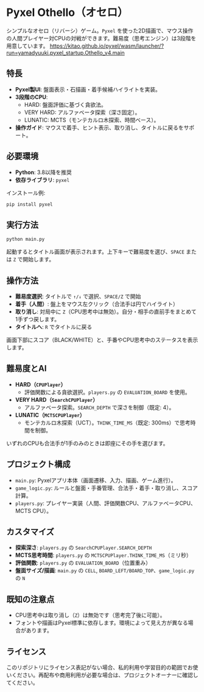 # Pyxel Othello（オセロ）

シンプルなオセロ（リバーシ）ゲーム。`Pyxel` を使った2D描画で、マウス操作の人間プレイヤー対CPUの対戦ができます。難易度（思考エンジン）は3段階を用意しています。
https://kitao.github.io/pyxel/wasm/launcher/?run=yamadyuuki.pyxel_startup.Othello_v4.main

## 特長
- **Pyxel製UI**: 盤面表示・石描画・着手候補ハイライトを実装。
- **3段階のCPU**:
  - HARD: 盤面評価に基づく貪欲法。
  - VERY HARD: アルファベータ探索（深さ固定）。
  - LUNATIC: MCTS（モンテカルロ木探索、時間ベース）。
- **操作ガイド**: マウスで着手、ヒント表示、取り消し、タイトルに戻るをサポート。

## 必要環境
- **Python**: 3.8以降を推奨
- **依存ライブラリ**: `pyxel`

インストール例:
```bash
pip install pyxel
```

## 実行方法
```bash
python main.py
```
起動するとタイトル画面が表示されます。上下キーで難易度を選び、`SPACE` または `Z` で開始します。

## 操作方法
- **難易度選択**: タイトルで `↑/↓` で選択、`SPACE/Z` で開始
- **着手（人間）**: 盤上をマウス左クリック（合法手は円でハイライト）
- **取り消し**: 対局中に `Z`（CPU思考中は無効）。自分・相手の直前手をまとめて1手ずつ戻します。
- **タイトルへ**: `R` でタイトルに戻る

画面下部にスコア（BLACK/WHITE）と、手番やCPU思考中のステータスを表示します。

## 難易度とAI
- **HARD（`CPUPlayer`）**
  - 評価関数による貪欲選択。`players.py` の `EVALUATION_BOARD` を使用。
- **VERY HARD（`SearchCPUPlayer`）**
  - アルファベータ探索。`SEARCH_DEPTH` で深さを制御（既定: 4）。
- **LUNATIC（`MCTSCPUPlayer`）**
  - モンテカルロ木探索（UCT）。`THINK_TIME_MS`（既定: 300ms）で思考時間を制御。

いずれのCPUも合法手が1手のみのときは即座にその手を選びます。

## プロジェクト構成
- `main.py`: Pyxelアプリ本体（画面遷移、入力、描画、ゲーム進行）。
- `game_logic.py`: ルールと盤面・手番管理、合法手・着手・取り消し、スコア計算。
- `players.py`: プレイヤー実装（人間、評価関数CPU、アルファベータCPU、MCTS CPU）。

## カスタマイズ
- **探索深さ**: `players.py` の `SearchCPUPlayer.SEARCH_DEPTH`
- **MCTS思考時間**: `players.py` の `MCTSCPUPlayer.THINK_TIME_MS`（ミリ秒）
- **評価関数**: `players.py` の `EVALUATION_BOARD`（位置重み）
- **盤面サイズ/描画**: `main.py` の `CELL`, `BOARD_LEFT/BOARD_TOP`、`game_logic.py` の `N`

## 既知の注意点
- CPU思考中は取り消し（`Z`）は無効です（思考完了後に可能）。
- フォントや描画はPyxel標準に依存します。環境によって見え方が異なる場合があります。

## ライセンス
このリポジトリにライセンス表記がない場合、私的利用や学習目的の範囲でお使いください。再配布や商用利用が必要な場合は、プロジェクトオーナーに確認してください。

